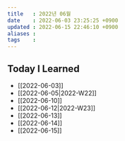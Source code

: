 ```yaml
---
title   : 2022년 06월 
date    : 2022-06-03 23:25:25 +0900
updated : 2022-06-15 22:46:10 +0900
aliases : 
tags    : 
---
```

## Today I Learned
- [[2022-06-03]]
- [[2022-06-05|2022-W22]]
- [[2022-06-10]]
- [[2022-06-12|2022-W23]]
- [[2022-06-13]]
- [[2022-06-14]]
- [[2022-06-15]]
